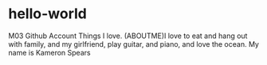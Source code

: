 # hello-world
M03 Github Account
Things I love.
(ABOUTME)I love to eat and hang out with family, and my girlfriend, play guitar, and piano, and love the ocean.
My name is Kameron Spears
